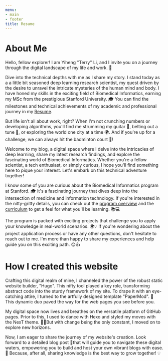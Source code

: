 ```yaml
---
menu:
- main
- footer
title: Resume
---
```


# About Me

Hello, fellow explorer! I am Yiheng "Terry" Li, and I invite you on a journey through the digital landscape of my life and work. 🚀

Dive into the technical depths with me as I share my story. I stand today as a a little bit seasoned deep learning research scientist, my quest driven by the desire to unravel the intricate mysteries of the human mind and body. I have honed my skills in the exciting field of Biomedical Informatics, earning my MSc from the prestigious Stanford University. 🎓 You can find the milestones and technical achievements of my academic and professional journey in my [Resume](/resume/).

But life isn't all about work, right? When I'm not crunching numbers or developing algorithms, you'll find me strumming my guitar 🎸, belting out a tune 🎤, or exploring the world one city at a time 🌍. And if you're up for a challenge, we can always hit the badminton court 🏸!

Welcome to my blog, a digital space where I delve into the intricacies of deep learning, share my latest research findings, and explore the fascinating world of Biomedical Informatics. Whether you're a fellow scientist, a tech enthusiast, or simply curious, I hope you'll find something here to pique your interest. Let's embark on this technical adventure together!

I know some of you are curious about the Biomedical Informatics program at Stanford. 🎓 It's a fascinating journey that dives deep into the intersection of medicine and information technology. If you're interested in the nitty-gritty details, you can check out the [program overview](https://med.stanford.edu/bmi.html) and the [curriculum](https://med.stanford.edu/bmi/biomedical-informatics-students/curriculum.html) to get a feel for what you'll be learning. 📚💻

The program is packed with exciting projects that challenge you to apply your knowledge in real-world scenarios. 🌍💡 If you're wondering about the project application process or have any other questions, don't hesitate to reach out to me. I'm more than happy to share my experiences and help guide you on this exciting path. 😊👍



# How I created this website

Crafting this digital realm of mine, I channeled the power of the robust static website builder, "Hugo". This nifty tool played a key role, transforming abstract code into the sturdy framework of my site. To drape it with an eye-catching attire, I turned to the artfully designed template "PaperMod". 🎨 This dynamic duo paved the way for the web pages you see before you.

My digital space now lives and breathes on the versatile platform of GitHub pages. Prior to this, I used to dance with Hexo and styled my moves with the NexT theme. 💃🕺But with change being the only constant, I moved on to explore new horizons.

Now, I am eager to share the journey of my website's creation. Look forward to a detailed blog post 📝that will guide you to navigate these digital waters, empowering you to build and host your own vibrant blogs with ease. 🚀 Because, after all, sharing knowledge is the best way to grow together! 💡

# 